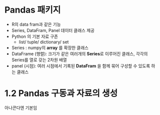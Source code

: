 
# Pandas 패키지
- R의 data fram과 같은 기능
- Series, DataFram, Panel 데이터 클래스 제공
- Python 의 기본 자료 구존 
  - list/ tuple/ dictionary/ set
- Series  :  numpy의 **array** 를 확장한 클래스
- DataFrame (행렬): 크기가 같은 여러개의 **Series**로 이루어진 클래스, 각각의 Series를 열로 갖는 2차원 배열
- panel (시점): 여러 시점에서 기록된 **DataFram** 을 함께 묶어 구성할 수 있도록 하는 클래스


# 1.2 Pandas 구동과 자료의 생성
아나콘다엔 기본임
